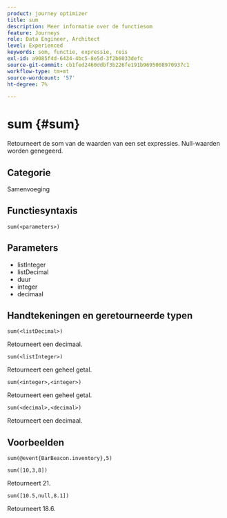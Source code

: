 ```yaml
---
product: journey optimizer
title: sum
description: Meer informatie over de functiesom
feature: Journeys
role: Data Engineer, Architect
level: Experienced
keywords: som, functie, expressie, reis
exl-id: a9085f4d-6434-4bc5-8e5d-3f2b6033defc
source-git-commit: cb1fed2460ddbf3b226fe191b9695008970937c1
workflow-type: tm+mt
source-wordcount: '57'
ht-degree: 7%

---
```


# sum {#sum}

Retourneert de som van de waarden van een set expressies. Null-waarden worden genegeerd.

## Categorie

Samenvoeging

## Functiesyntaxis

`sum(<parameters>)`

## Parameters

* listInteger
* listDecimal
* duur
* integer
* decimaal

## Handtekeningen en geretourneerde typen

`sum(<listDecimal>)`

Retourneert een decimaal.

`sum(<listInteger>)`

Retourneert een geheel getal.

`sum(<integer>,<integer>)`

Retourneert een geheel getal.

`sum(<decimal>,<decimal>)`

Retourneert een decimaal.

## Voorbeelden

`sum(@event{BarBeacon.inventory},5)`

`sum([10,3,8])`

Retourneert 21.

`sum([10.5,null,8.1])`

Retourneert 18.6.
